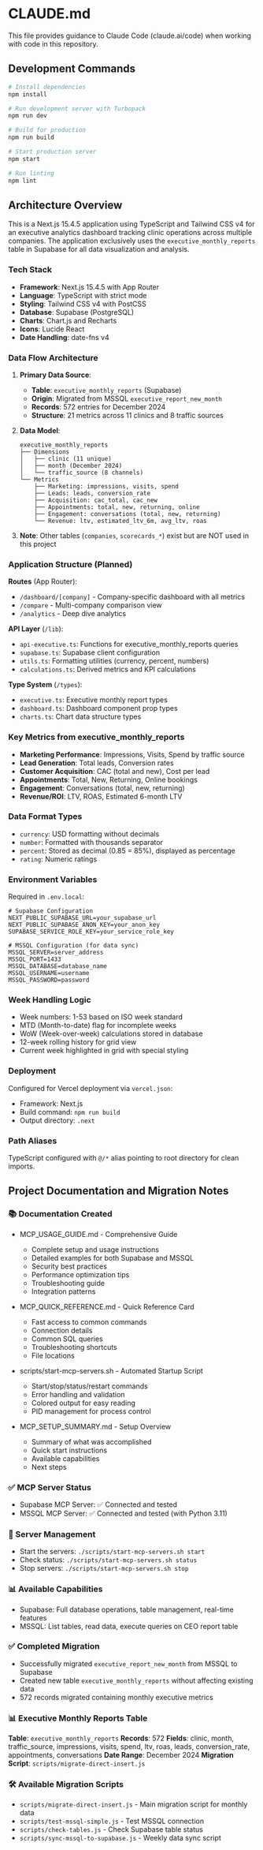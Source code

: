 # CLAUDE.md

This file provides guidance to Claude Code (claude.ai/code) when working with code in this repository.

## Development Commands

```bash
# Install dependencies
npm install

# Run development server with Turbopack
npm run dev

# Build for production
npm run build

# Start production server
npm start

# Run linting
npm lint
```

## Architecture Overview

This is a Next.js 15.4.5 application using TypeScript and Tailwind CSS v4 for an executive analytics dashboard tracking clinic operations across multiple companies. The application exclusively uses the `executive_monthly_reports` table in Supabase for all data visualization and analysis.

### Tech Stack
- **Framework**: Next.js 15.4.5 with App Router
- **Language**: TypeScript with strict mode
- **Styling**: Tailwind CSS v4 with PostCSS
- **Database**: Supabase (PostgreSQL)
- **Charts**: Chart.js and Recharts
- **Icons**: Lucide React
- **Date Handling**: date-fns v4

### Data Flow Architecture

1. **Primary Data Source**: 
   - **Table**: `executive_monthly_reports` (Supabase)
   - **Origin**: Migrated from MSSQL `executive_report_new_month`
   - **Records**: 572 entries for December 2024
   - **Structure**: 21 metrics across 11 clinics and 8 traffic sources

2. **Data Model**:
   ```
   executive_monthly_reports
   ├── Dimensions
   │   ├── clinic (11 unique)
   │   ├── month (December 2024)
   │   └── traffic_source (8 channels)
   └── Metrics
       ├── Marketing: impressions, visits, spend
       ├── Leads: leads, conversion_rate
       ├── Acquisition: cac_total, cac_new
       ├── Appointments: total, new, returning, online
       ├── Engagement: conversations (total, new, returning)
       └── Revenue: ltv, estimated_ltv_6m, avg_ltv, roas
   ```

3. **Note**: Other tables (`companies`, `scorecards_*`) exist but are NOT used in this project

### Application Structure (Planned)

**Routes** (App Router):
- `/dashboard/[company]` - Company-specific dashboard with all metrics
- `/compare` - Multi-company comparison view
- `/analytics` - Deep dive analytics

**API Layer** (`/lib`):
- `api-executive.ts`: Functions for executive_monthly_reports queries
- `supabase.ts`: Supabase client configuration
- `utils.ts`: Formatting utilities (currency, percent, numbers)
- `calculations.ts`: Derived metrics and KPI calculations

**Type System** (`/types`):
- `executive.ts`: Executive monthly report types
- `dashboard.ts`: Dashboard component prop types
- `charts.ts`: Chart data structure types

### Key Metrics from executive_monthly_reports
- **Marketing Performance**: Impressions, Visits, Spend by traffic source
- **Lead Generation**: Total leads, Conversion rates
- **Customer Acquisition**: CAC (total and new), Cost per lead
- **Appointments**: Total, New, Returning, Online bookings
- **Engagement**: Conversations (total, new, returning)
- **Revenue/ROI**: LTV, ROAS, Estimated 6-month LTV

### Data Format Types
- `currency`: USD formatting without decimals
- `number`: Formatted with thousands separator
- `percent`: Stored as decimal (0.85 = 85%), displayed as percentage
- `rating`: Numeric ratings

### Environment Variables

Required in `.env.local`:
```
# Supabase Configuration
NEXT_PUBLIC_SUPABASE_URL=your_supabase_url
NEXT_PUBLIC_SUPABASE_ANON_KEY=your_anon_key
SUPABASE_SERVICE_ROLE_KEY=your_service_role_key

# MSSQL Configuration (for data sync)
MSSQL_SERVER=server_address
MSSQL_PORT=1433
MSSQL_DATABASE=database_name
MSSQL_USERNAME=username
MSSQL_PASSWORD=password
```

### Week Handling Logic

- Week numbers: 1-53 based on ISO week standard
- MTD (Month-to-date) flag for incomplete weeks
- WoW (Week-over-week) calculations stored in database
- 12-week rolling history for grid view
- Current week highlighted in grid with special styling

### Deployment

Configured for Vercel deployment via `vercel.json`:
- Framework: Next.js
- Build command: `npm run build`
- Output directory: `.next`

### Path Aliases

TypeScript configured with `@/*` alias pointing to root directory for clean imports.

## Project Documentation and Migration Notes

### 📚 Documentation Created
- MCP_USAGE_GUIDE.md - Comprehensive Guide
  - Complete setup and usage instructions
  - Detailed examples for both Supabase and MSSQL
  - Security best practices
  - Performance optimization tips
  - Troubleshooting guide
  - Integration patterns

- MCP_QUICK_REFERENCE.md - Quick Reference Card
  - Fast access to common commands
  - Connection details
  - Common SQL queries
  - Troubleshooting shortcuts
  - File locations

- scripts/start-mcp-servers.sh - Automated Startup Script
  - Start/stop/status/restart commands
  - Error handling and validation
  - Colored output for easy reading
  - PID management for process control

- MCP_SETUP_SUMMARY.md - Setup Overview
  - Summary of what was accomplished
  - Quick start instructions
  - Available capabilities
  - Next steps

### ✅ MCP Server Status
- Supabase MCP Server: ✅ Connected and tested
- MSSQL MCP Server: ✅ Connected and tested (with Python 3.11)

### 🚀 Server Management
- Start the servers: `./scripts/start-mcp-servers.sh start`
- Check status: `./scripts/start-mcp-servers.sh status`
- Stop servers: `./scripts/start-mcp-servers.sh stop`

### 📊 Available Capabilities
- Supabase: Full database operations, table management, real-time features
- MSSQL: List tables, read data, execute queries on CEO report table

### ✅ Completed Migration
- Successfully migrated `executive_report_new_month` from MSSQL to Supabase
- Created new table `executive_monthly_reports` without affecting existing data
- 572 records migrated containing monthly executive metrics

### 📊 Executive Monthly Reports Table
**Table**: `executive_monthly_reports`
**Records**: 572
**Fields**: clinic, month, traffic_source, impressions, visits, spend, ltv, roas, leads, conversion_rate, appointments, conversations
**Date Range**: December 2024
**Migration Script**: `scripts/migrate-direct-insert.js`

### 🛠️ Available Migration Scripts
- `scripts/migrate-direct-insert.js` - Main migration script for monthly data
- `scripts/test-mssql-simple.js` - Test MSSQL connection
- `scripts/check-tables.js` - Check Supabase table status
- `scripts/sync-mssql-to-supabase.js` - Weekly data sync script